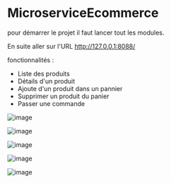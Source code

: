 # MicroserviceEcommerce
pour démarrer le projet il faut lancer tout les modules.

En suite aller sur l'URL http://127.0.0.1:8088/

fonctionnalités :
* Liste des produits
* Détails d'un produit
* Ajoute d'un produit dans un pannier
* Supprimer un produit du panier
* Passer une commande


![image](https://user-images.githubusercontent.com/54855716/226779694-7ceff8d3-a11c-4439-91ee-03efb3d0a9c7.png)


![image](https://user-images.githubusercontent.com/54855716/226780385-b1249aaa-7537-4152-ac61-21260a1b1441.png)


![image](https://user-images.githubusercontent.com/54855716/226780657-1b6912ea-3b10-4016-9236-f7cc6972b8bb.png)


![image](https://user-images.githubusercontent.com/54855716/226780828-584e73e0-e129-47f6-92d9-cd0b768b82b6.png)


![image](https://user-images.githubusercontent.com/54855716/226780933-78607227-3514-4d29-84a9-deda1be2a9b5.png)

